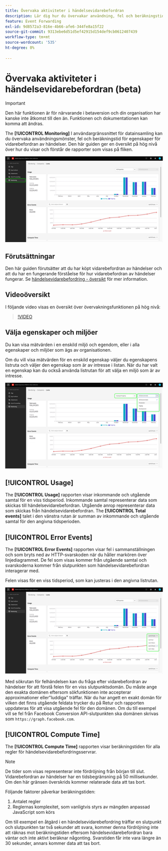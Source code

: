 ```yaml
---
title: Övervaka aktiviteter i händelsevidarebefordran
description: Lär dig hur du övervakar användning, fel och beräkningstid i egenskaperna för vidarebefordran av händelser.
feature: Event Forwarding
exl-id: 9d8572a3-816e-4b66-afe6-344fe8a15f22
source-git-commit: 9313ebe6d51d5ef42915d154def9cb0612407439
workflow-type: tm+mt
source-wordcount: '535'
ht-degree: 0%

---
```


# Övervaka aktiviteter i händelsevidarebefordran (beta)

>[!IMPORTANT]
>
>Den här funktionen är för närvarande i betaversion och din organisation har kanske inte åtkomst till den än. Funktionen och dokumentationen kan komma att ändras.

The **[!UICONTROL Monitoring]** I användargränssnittet för datainsamling kan du övervaka användningsmönster, fel och beräkningstid för egenskaper för vidarebefordran av händelser. Den här guiden ger en översikt på hög nivå över hur du visar och förstår de rapporter som visas på fliken.

![Bild som visar övervakningsfliken i användargränssnittet för datainsamling](../../images/ui/event-forwarding/monitoring/monitoring-tab.png)

## Förutsättningar

Den här guiden förutsätter att du har köpt vidarebefordran av händelser och att du har en fungerande förståelse för hur vidarebefordran av händelser fungerar. Se [händelsevidarebefordring - översikt](./overview.md) för mer information.

## Videoöversikt

I följande video visas en översikt över övervakningsfunktionen på hög nivå:

>[!VIDEO](https://video.tv.adobe.com/v/343999?quality=12&learn=on)

## Välja egenskaper och miljöer

Du kan visa mätvärden i en enskild miljö och egendom, eller i alla egenskaper och miljöer som ägs av organisationen.

Om du vill visa mätvärden för en enskild egenskap väljer du egenskapens listruta och väljer den egenskap som är av intresse i listan. När du har valt en egenskap kan du också använda listrutan för att välja en miljö som är av intresse.

![Bild som visar rullgardinsmenyerna för egenskapsmiljön i användargränssnittet](../../images/ui/event-forwarding/monitoring/property-environment.png)

## [!UICONTROL Usage]

The **[!UICONTROL Usage]** rapporten visar inkommande och utgående samtal för en viss tidsperiod. Inkommande samtal representerar data som skickas till händelsevidarebefordran. Utgående anrop representerar data som skickas från händelsevidarebefordran. The **[!UICONTROL Total events]** talet i den vänstra rutan är summan av inkommande och utgående samtal för den angivna tidsperioden.

## [!UICONTROL Error Events]

The **[!UICONTROL Error Events]** rapporten visar fel i sammanställningen och som bryts ned av HTTP-svarskoden när du håller markören över linjediagrammet. De fel som visas kommer från utgående samtal och svarskoderna kommer från slutpunkten som händelsevidarebefordran interagerar med.

Felen visas för en viss tidsperiod, som kan justeras i den angivna listrutan.

![Bild som visar listrutan för tidsperioden för felhändelserapporten](../../images/ui/event-forwarding/monitoring/error-time.png)

Med sökrutan för felhändelsen kan du fråga efter vidarebefordran av händelser för att förstå felen för en viss slutpunktsdomän. Du måste ange den exakta domänen eftersom sökfunktionen inte accepterar approximationer eller&quot;luddiga&quot; träffar. När du har angett en exakt domän för vilken det finns utgående feldata trycker du på Retur och rapporten uppdateras för att visa utgående fel för den domänen. Om du till exempel vill se fel från Facebook Conversion API-slutpunkten ska domänen skrivas som `https://graph.facebook.com`.

## [!UICONTROL Compute Time]

The **[!UICONTROL Compute Time]** rapporten visar beräkningstiden för alla regler för händelsevidarebefordringsservrar.

>[!NOTE]
>
>De tider som visas representerar inte fördröjning från början till slut. Vidarebefordran av händelser har en tidsbegränsning på 50 millisekunder. Om den här gränsen överskrids kommer relaterade data att tas bort.

Följande faktorer påverkar beräkningstiden:

1. Antalet regler
2. Reglernas komplexitet, som vanligtvis styrs av mängden anpassad JavaScript som körs

Om till exempel en åtgärd i en händelsevidarebefordring träffar en slutpunkt och slutpunkten tar två sekunder att svara, kommer denna fördröjning inte att räknas mot beräkningstiden eftersom händelsevidarebefordran bara väntar och inte aktivt beräknar någonting. Svarstiden får inte vara längre än 30 sekunder, annars kommer data att tas bort.
